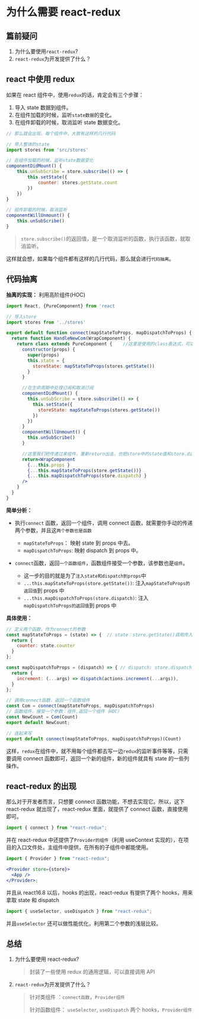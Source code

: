 # 为什么需要 react-redux

## 篇前疑问

1. 为什么要使用`react-redux`?
2. `react-redux`为开发提供了什么？

## react 中使用 redux

如果在 react 组件中，使用`redux`的话，肯定会有三个步骤：

1. 导入 state 数据到组件。
2. 在组件加载的时候，监听`state数据`的变化。
3. 在组件卸载的时候，取消监听 state 数据变化。

```jsx
// 那么就会出现，每个组件中，大致有这样的几行代码

// 导入整体的state
import stores from 'src/stores'

// 在组件加载的时候，监听state数据变化
componentDidMount() {
    this.unSubScribe = store.subscribe(() => {
        this.setState({
            counter: stores.getState.count
        })
    })
}

// 组件卸载的时候，取消监听
componentWillUnmount() {
    this.unSubScribe()
}
```

> `store.subscribe()`的返回值，是一个取消监听的函数，执行该函数，就取消监听。

这样就会想，如果每个组件都有这样的几行代码，那么就会进行`代码抽离`。

## 代码抽离

**抽离的实现：** 利用高阶组件(HOC)

```jsx
import React, {PureComponent} from 'react

// 导入store
import stores from '../stores'

export default function connect(mapStateToProps, mapDispatchToProps) {
  return function HandleNewCom(WrapComponent) {
    return class extends PureComponent {    //这里是使用的class表达式，可以不用写类名
      constructor(props) {
        super(props)
        this.state = {
          storeState: mapStateToProps(stores.getState())
        }
      }

      //在生命周期中处理订阅和取消订阅
      componentDidMount() {
        this.unSubScribe = store.subscribe(() => {
          this.setState({
            storeState: mapStateToProps(stores.getState())
          })
        })
      }
      componentWillUnmount() {
        this.unSubScribe()
      }

      //这里我们把传递过来组件，重新return出去，也把store中的state值和store.dispatch传送过去
      return<WrapComponent
        {...this.props }
        {...this.mapStateToProps(store.getState())}
        {...this.mapDispatchToProps(store.dispatch) }
      />
    }
  }
}
```

**简单分析：**

- 执行`connect` 函数，返回一个组件，调用 connect 函数，就需要你手动的传递两个参数，并且这`两个参数也是函数`

  - `mapStateToProps`： 映射 state 到 props 中去。
  - `mapDispatchToProps`: 映射 dispatch 到 props 中。

- `connect`函数，返回`一个函数组件`，函数组件接受一个参数，该参数也是`组件`。
  - 这一步的目的就是为了`注入state和dispatch到props`中
  - `...this.mapStateToProps(store.getState())`: 注入`mapStateToProps的返回值`到 props 中
  - `...this.mapDispatchToProps(store.dispatch)`: 注入`mapDispatchToProps的返回值`到 props 中

**具体使用：**

```jsx
// 定义两个函数，作为connect的参数
const mapStateToProps = (state) => {  // state：store.getState()调用传入的
  return {
    counter: state.counter
  }
};

const mapDispatchToProps = (dispatch) => { // dispatch: store.dispatch 调用传入的
  return {
    increment: (...args) => dispatch(actions.increment(...args)),
  }
};

// 调用connect函数，返回一个函数组件
const Com = connect(mapStateToProps, mapDispatchToProps)
// 函数组件，接受一个参数：组件,返回一个组件（HOC）
const NewCount = Com(Count)
export default NewCount;

// 连起来写
export default connect(mapStateToProps, mapDispatchToProps)(Count)
```

这样，`redux`在组件中，就不用每个组件都去写一边`redux`的监听事件等等，只需要调用 connect 函数即可，返回一个新的组件，新的组件就具有 state 的一些列操作。

## react-redux 的出现

那么对于开发者而言，只想要 connect 函数功能，不想去实现它。所以，这下 react-redux 就出现了，react-redux 里面，就提供了 connect 函数，直接使用即可。

```jsx
import { connect } from "react-redux";
```

并在 react-redux 中还提供了`Provider的组件`（利用 useContext 实现的），在项目的入口文件处，主组件中提供，在所有的子组件中都能使用。

```jsx
import { Provider } from "react-redux";

<Provider store={store}>
  <App />
</Provider>;
```

并且从 react16.8 以后，hooks 的出现，react-redux 有提供了两个 hooks，用来拿取 state 和 dispatch

```jsx
import { useSelector, useDispatch } from "react-redux";
```

并且`useSelector` 还可以做性能优化，利用第二个参数的浅层比较。

## 总结

1. 为什么要使用 react-redux?

   > 封装了一些使用 redux 的通用逻辑，可以直接调用 API

2. `react-redux`为开发提供了什么？

   > 针对类组件 ：`connect函数`，`Provider组件`
   >
   > 针对函数组件： `useSelector`, `useDispatch` 两个 hooks，`Provider组件`
